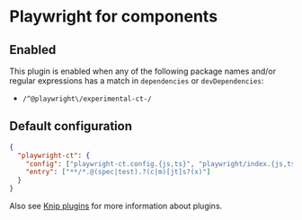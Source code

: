 # Playwright for components

## Enabled

This plugin is enabled when any of the following package names and/or regular expressions has a match in `dependencies`
or `devDependencies`:

- `/^@playwright\/experimental-ct-/`

## Default configuration

```json
{
  "playwright-ct": {
    "config": ["playwright-ct.config.{js,ts}", "playwright/index.{js,ts,jsx,tsx}"],
    "entry": ["**/*.@(spec|test).?(c|m)[jt]s?(x)"]
  }
}
```

Also see [Knip plugins][1] for more information about plugins.

[1]: https://github.com/webpro/knip/blob/main/README.md#plugins
